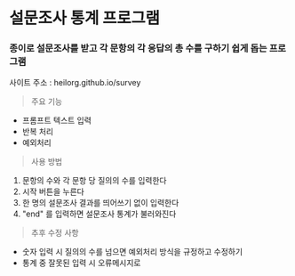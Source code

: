 설문조사 통계 프로그램
====================

### 종이로 설문조사를 받고 각 문항의 각 응답의 총 수를 구하기 쉽게 돕는 프로그램

사이트 주소 : heilorg.github.io/survey

> 주요 기능

* 프롬프트 텍스트 입력
* 반복 처리
* 예외처리

> 사용 방법

1. 문항의 수와 각 문항 당 질의의 수를 입력한다
2. 시작 버튼을 누른다
3. 한 명의 설문조사 결과를 띄어쓰기 없이 입력한다
4. "end" 를 입력하면 설문조사 통계가 불러와진다

> 추후 수정 사항

* 숫자 입력 시 질의의 수를 넘으면 예외처리 방식을 규정하고 수정하기
* 통계 중 잘못된 입력 시 오류메시지로 
